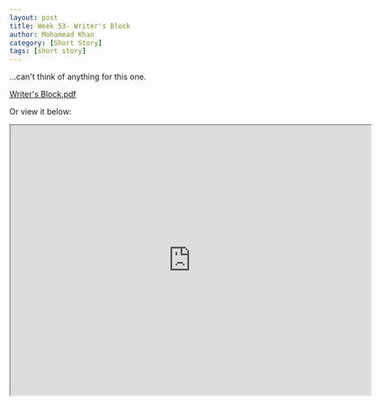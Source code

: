 ```yaml
---
layout: post
title: Week 53- Writer's Block
author: Mohammad Khan
category: [Short Story]
tags: [short story]
---
```

...can't think of anything for this one.

<p><a href="https://drive.google.com/file/d/1Dg7s-3ScxEDOnc9NGzVbfOxeCa8vxOyv/view?usp=sharing">
Writer's Block.pdf</a></p>


Or view it below: 
<!-- <embed src="https://drive.google.com/file/d/1mrL8nISYXGzBGAjVw-4hgwagVCEkNMaT/view?usp=sharing#toolbar=0" width="800px" height="2100px" /> -->
<iframe src="https://drive.google.com/file/d/1Dg7s-3ScxEDOnc9NGzVbfOxeCa8vxOyv/preview" width="640" height="480" allow="autoplay"></iframe>